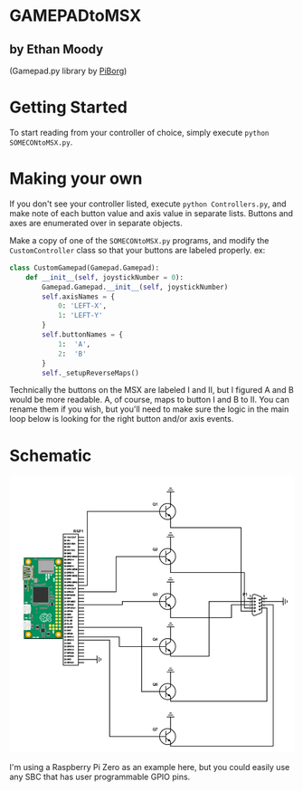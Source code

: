 # GAMEPADtoMSX
## by Ethan Moody
(Gamepad.py library by [PiBorg](https://github.com/PiBorg))

# Getting Started

To start reading from your controller of choice, simply execute `python SOMECONtoMSX.py`.

# Making your own
If you don't see your controller listed, execute `python Controllers.py`, and make note of each button value and axis value in separate lists. Buttons and axes are enumerated over in separate objects.

Make a copy of one of the `SOMECONtoMSX.py` programs, and modify the `CustomController` class so that your buttons are labeled properly. ex:

```python
class CustomGamepad(Gamepad.Gamepad):
    def __init__(self, joystickNumber = 0):
        Gamepad.Gamepad.__init__(self, joystickNumber)
        self.axisNames = {
            0: 'LEFT-X',
            1: 'LEFT-Y'
        }
        self.buttonNames = {
            1:  'A',
            2:  'B'
        }
        self._setupReverseMaps()
```

Technically the buttons on the MSX are labeled I and II, but I figured A and B would be more readable. A, of course, maps to button I and B to II. You can rename them if you wish, but you'll need to make sure the logic in the main loop below is looking for the right button and/or axis events.

# Schematic

![schematic](usbjs-to-msx_schematic.png)

I'm using a Raspberry Pi Zero as an example here, but you could easily use any SBC that has user programmable GPIO pins.
